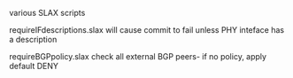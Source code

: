 various SLAX scripts

requireIFdescriptions.slax
    will cause commit to fail unless PHY inteface has a description
    
requireBGPpolicy.slax
    check all external BGP peers- if no policy, apply default DENY